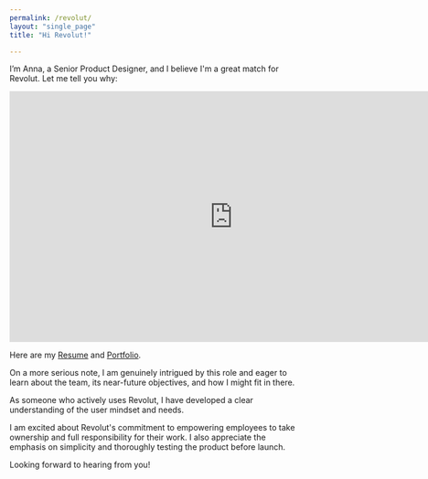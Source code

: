 ```yaml
---
permalink: /revolut/
layout: "single_page"
title: "Hi Revolut!"

---
```

<p class="singlePage_bottom">I’m Anna, a Senior Product Designer, and I believe I'm a great match for Revolut. Let me tell you why:</p>

<div class="video-container"><iframe width="780" height="438.75" src="https://www.youtube.com/embed/Aik_6jVxsUY?si=Ip1yDUTZ7JLo4GGp" title="YouTube video player" frameborder="0" allow="accelerometer; autoplay; clipboard-write; encrypted-media; gyroscope; picture-in-picture; web-share" referrerpolicy="strict-origin-when-cross-origin" allowfullscreen></iframe> </div>

<p class="singlePage">Here are my <a href="../assets/uploads/Resume/Resume_Anna_Kozhevnikova_Revolut.pdf" target="_blank">Resume</a> and <a href="../../index.html" target="_blank">Portfolio</a>.</p>
<p class="cover_letter">On a more serious note, I am genuinely intrigued by this role and eager to learn about the team, its near-future objectives, and how I might fit in there. </p>
<p>As someone who actively uses Revolut, I have developed a clear understanding of the user mindset and needs.</p>
<p>I am excited about Revolut's commitment to empowering employees to take ownership and full responsibility for their work. I also appreciate the emphasis on simplicity and thoroughly testing the product before launch.</p>

<div class="callout heart">Looking forward to hearing from you!</div>